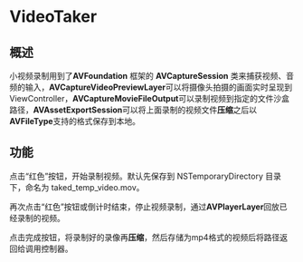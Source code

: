 # VideoTaker

## 概述

小视频录制用到了**AVFoundation** 框架的 **AVCaptureSession** 类来捕获视频、音频的输入，**AVCaptureVideoPreviewLayer**可以将摄像头拍摄的画面实时呈现到ViewController，**AVCaptureMovieFileOutput**可以录制视频到指定的文件沙盒路径，**AVAssetExportSession**可以将上面录制的视频文件**压缩**之后以**AVFileType**支持的格式保存到本地。

## 功能

点击“红色”按钮，开始录制视频。默认先保存到 NSTemporaryDirectory 目录下，命名为 taked_temp_video.mov。

再次点击“红色”按钮或倒计时结束，停止视频录制，通过**AVPlayerLayer**回放已经录制的视频。

点击完成按钮，将录制好的录像再**压缩**，然后存储为mp4格式的视频后将路径返回给调用控制器。

